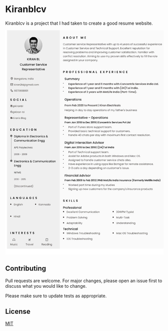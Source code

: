 # Kiranblcv

Kiranblcv is a project that I had taken to create a good resume website.


 ![Resume](https://github.com/Kiran-bl/Kiranblcv/blob/main/Assets/img/KiranblCV.jpg?raw=true)

## Contributing

Pull requests are welcome. For major changes, please open an issue first
to discuss what you would like to change.

Please make sure to update tests as appropriate.

## License

[MIT](https://choosealicense.com/licenses/mit/)
